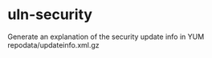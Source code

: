 uln-security
============

Generate an explanation of the security update info in YUM repodata/updateinfo.xml.gz
